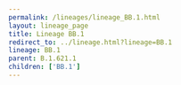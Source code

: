 ```yaml
---
permalink: /lineages/lineage_BB.1.html
layout: lineage_page
title: Lineage BB.1
redirect_to: ../lineage.html?lineage=BB.1
lineage: BB.1
parent: B.1.621.1
children: ['BB.1']
---
```

